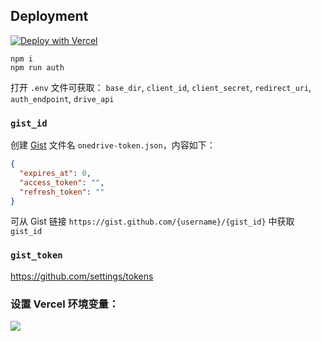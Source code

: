 ## Deployment

[![Deploy with Vercel](https://vercel.com/button)](https://vercel.com/new/clone?repository-url=https%3A%2F%2Fgithub.com%2F0wQ%2Fonedrive-list&env=base_dir,client_id,client_secret,redirect_uri,auth_endpoint,drive_api,gist_token,gist_id)

```shell
npm i
npm run auth
```

 打开 `.env` 文件可获取：
`base_dir`, `client_id`, `client_secret`, `redirect_uri`, `auth_endpoint`, `drive_api`


### `gist_id`
创建 [Gist](https://gist.github.com/) 文件名 `onedrive-token.json`，内容如下：
```json
{
  "expires_at": 0,
  "access_token": "",
  "refresh_token": ""
}
```
可从 Gist 链接 `https://gist.github.com/{username}/{gist_id}` 中获取 `gist_id`


### `gist_token`

https://github.com/settings/tokens

### 设置 Vercel 环境变量：
![](https://s2.loli.net/2021/12/08/EyehqDkaN2KrzQu.png)
